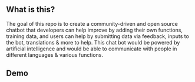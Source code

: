 ## What is this?
The goal of this repo is to create a community-driven and open source chatbot that developers can help improve by adding their own functions, training data, and users can help by submitting data via feedback, inputs to the bot, translations & more to help.
This chat bot would be powered by artificial intelligence and would be able to communicate with people in different languages & various functions.


## Demo
